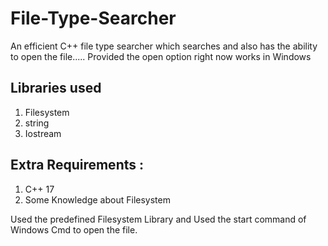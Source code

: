 # File-Type-Searcher
An efficient C++ file type searcher which searches and also has the ability to open the file..... Provided the open option right now works in Windows

## Libraries used
1. Filesystem
2. string 
3. Iostream

## Extra Requirements :
1. C++ 17
2. Some Knowledge about Filesystem

Used the predefined Filesystem Library and Used the start command of Windows Cmd to open the file.

